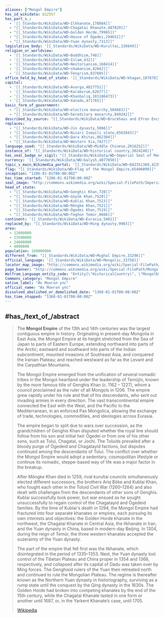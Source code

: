 ```yaml
---
aliases: ["Mongol Empire"]
has_id_wikidata: Q12557
has_part_s_:
  - '[[_Standards/WikiData/WD~Ilkhanate,178084]]'
  - "[[_Standards/WikiData/WD~Chagatai Khanate,487829]]"
  - "[[_Standards/WikiData/WD~Golden Horde,79965]]"
  - "[[_Standards/WikiData/WD~House of Ögedei,294652]]"
  - "[[_Standards/WikiData/WD~Yuan dynasty,7313]]"
legislative_body: '[[_Standards/WikiData/WD~Kurultai,136649]]'
religion_or_worldview:
  - '[[_Standards/WikiData/WD~Buddhism,748]]'
  - '[[_Standards/WikiData/WD~Islam,432]]'
  - '[[_Standards/WikiData/WD~Nestorianism,168414]]'
  - '[[_Standards/WikiData/WD~shamanism,42042]]'
  - '[[_Standards/WikiData/WD~Tengrism,837605]]'
office_held_by_head_of_state: '[[_Standards/WikiData/WD~khagan,187878]]'
capital:
  - '[[_Standards/WikiData/WD~Avarga,4827751]]'
  - '[[_Standards/WikiData/WD~Karakorum,62677]]'
  - '[[_Standards/WikiData/WD~Khanbaliq,101186473]]'
  - '[[_Standards/WikiData/WD~Xanadu,471765]]'
basic_form_of_government:
  - "[[_Standards/WikiData/WD~elective monarchy,584683]]"
  - "[[_Standards/WikiData/WD~hereditary monarchy,849242]]"
described_by_source: "[[_Standards/WikiData/WD~Brockhaus and Efron Encyclopedic Dictionary,602358]]"
replaces:
  - "[[_Standards/WikiData/WD~Jin dynasty,5066]]"
  - "[[_Standards/WikiData/WD~Nizari Ismaili state,6563843]]"
  - "[[_Standards/WikiData/WD~Qara Khitai,862304]]"
  - "[[_Standards/WikiData/WD~Western Xia,7427]]"
language_used: "[[_Standards/WikiData/WD~Middle Chinese,2016252]]"
instance_of: "[[_Standards/WikiData/WD~historical country,3024240]]"
has_seal_badge_or_sigil: "[[_Standards/WikiData/WD~Imperial Seal of Mongolia,3874663]]"
currency: '[[_Standards/WikiData/WD~balysh,4077050]]'
topic_s_main_Wikimedia_portal: '[[_Standards/WikiData/WD~Q42351369,42351369]]'
flag: "[[_Standards/WikiData/WD~Flag of the Mongol Empire,65406099]]"
inception: "1206-01-01T00:00:00Z"
has_time_started: "1206-01-01T00:00:00Z"
seal_image: "http://commons.wikimedia.org/wiki/Special:FilePath/Imperial%20Seal%20of%20the%20Mongols%201246.svg"
head_of_state:
  - "[[_Standards/WikiData/WD~Genghis Khan,720]]"
  - "[[_Standards/WikiData/WD~Güyük Khan,7520]]"
  - "[[_Standards/WikiData/WD~Kublai Khan,7523]]"
  - "[[_Standards/WikiData/WD~Möngke Khan,7521]]"
  - "[[_Standards/WikiData/WD~Ögedei Khan,7519]]"
  - "[[_Standards/WikiData/WD~Toghon Temür,8666]]"
continent: '[[_Standards/WikiData/WD~Eurasia,5401]]'
replaced_by: "[[_Standards/WikiData/WD~Ming dynasty,9903]]"
area:
  - 12000000
  - 23500000
  - 24000000
  - 4000000
population: 160000000
different_from: "[[_Standards/WikiData/WD~Mughal Empire,33296]]"
official_language: '[[_Standards/WikiData/WD~Mongolic,33750]]'
locator_map_image: "http://commons.wikimedia.org/wiki/Special:FilePath/Mongol%20Empire%20%28greatest%20extent%29.svg"
page_banner: "http://commons.wikimedia.org/wiki/Special:FilePath/Mongol%20Empire%20banner%20Painting.jpeg"
Wolfram_Language_entity_code: "Entity[\"HistoricalCountry\", \"MongolEmpire\"]"
Commons_category: "Mongol Empire"
native_label: "Их Монгол улс"
official_name: "Их Монгол улс"
dissolved_abolished_or_demolished_date: "1368-01-01T00:00:00Z"
has_time_stopped: "1368-01-01T00:00:00Z"
---
```


## #has_/text_of_/abstract 

> The **Mongol Empire** of the 13th and 14th centuries was the largest contiguous empire in history. Originating in present-day Mongolia in East Asia, the Mongol Empire at its height stretched from the Sea of Japan to parts of Eastern Europe, extending northward into parts of the Arctic; eastward and southward into parts of the Indian subcontinent, mounted invasions of Southeast Asia, and conquered the Iranian Plateau; and reached westward as far as the Levant and the Carpathian Mountains.
>
> The Mongol Empire emerged from the unification of several nomadic tribes in the Mongol heartland under the leadership of Temüjin, known by the more famous title of Genghis Khan (c. 1162 – 1227), whom a council proclaimed as the ruler of all Mongols in 1206. The empire grew rapidly under his rule and that of his descendants, who sent out invading armies in every direction. The vast transcontinental empire connected the East with the West, and the Pacific to the Mediterranean, in an enforced Pax Mongolica, allowing the exchange of trade, technologies, commodities, and ideologies across Eurasia.
>
> The empire began to split due to wars over succession, as the grandchildren of Genghis Khan disputed whether the royal line should follow from his son and initial heir Ögedei or from one of his other sons, such as Tolui, Chagatai, or Jochi. The Toluids prevailed after a bloody purge of Ögedeid and Chagatayid factions, but disputes continued among the descendants of Tolui. The conflict over whether the Mongol Empire would adopt a sedentary, cosmopolitan lifestyle or continue its nomadic, steppe-based way of life was a major factor in the breakup.
>
> After Möngke Khan died in 1259, rival kurultai councils simultaneously elected different successors, the brothers Ariq Böke and Kublai Khan, who fought each other in the Toluid Civil War (1260–1264) and also dealt with challenges from the descendants of other sons of Genghis. Kublai successfully took power, but war ensued as he sought unsuccessfully to regain control of the Chagatayid and Ögedeid families. By the time of Kublai's death in 1294, the Mongol Empire had fractured into four separate khanates or empires, each pursuing its own interests and objectives: the Golden Horde khanate in the northwest, the Chagatai Khanate in Central Asia, the Ilkhanate in Iran, and the Yuan dynasty in China, based in modern-day Beijing. In 1304, during the reign of Temür, the three western khanates accepted the suzerainty of the Yuan dynasty.
>
> The part of the empire that fell first was the Ilkhanate, which disintegrated in the period of 1335–1353. Next, the Yuan dynasty lost control of the Tibetan Plateau and China proper in 1354 and 1368, respectively, and collapsed after its capital of Dadu was taken over by Ming forces. The Genghisid rulers of the Yuan then retreated north and continued to rule the Mongolian Plateau. The regime is thereafter known as the Northern Yuan dynasty in historiography, surviving as a rump state until the conquest by the Qing dynasty in the 1630s. The Golden Horde had broken into competing khanates by the end of the 15th century, while the Chagatai Khanate lasted in one form or another until 1687, or, in the Yarkent Khanate’s case, until 1705.
>
> [Wikipedia](https://en.wikipedia.org/wiki/Mongol%20Empire) 


